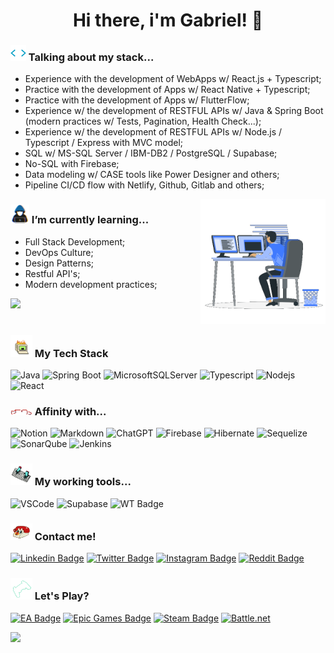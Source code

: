 <h1 align="center"><b>Hi there, i'm Gabriel! 👋</b></h1>

### <picture><img src="./assets/mdImages/code.gif" width ="25"></picture> Talking about my stack...

- Experience with the development of WebApps w/ React.js + Typescript;
- Practice with the development of Apps w/ React Native + Typescript;
- Practice with the development of Apps w/ FlutterFlow;
- Experience w/ the development of RESTFUL APIs w/ Java & Spring Boot (modern practices w/ Tests, Pagination, Health Check...);
- Experience w/ the development of RESTFUL APIs w/ Node.js / Typescript / Express with MVC model;
- SQL w/ MS-SQL Server / IBM-DB2 / PostgreSQL / Supabase;
- No-SQL with Firebase;
- Data modeling w/ CASE tools like Power Designer and others;
- Pipeline CI/CD flow with Netlify, Github, Gitlab and others;

<picture><img align="right" src="./assets/mdImages/Right_Side.gif" width = 200px></picture>

### <picture><img src = "./assets/mdImages/about_me.gif" width = 30px></picture> I’m currently learning...

- Full Stack Development;
- DevOps Culture;
- Design Patterns;
- Restful API's;
- Modern development practices;

<img src="https://user-images.githubusercontent.com/73097560/115834477-dbab4500-a447-11eb-908a-139a6edaec5c.gif"><br><br>

### <picture><img src = "./assets/mdImages/pc-burning-pixel.gif" width = 35px></picture> My Tech Stack

![Java](https://img.shields.io/badge/java-%23ED8B00.svg?style=for-the-badge&logo=openjdk&logoColor=white)
![Spring Boot](https://img.shields.io/badge/Spring%20Boot-6DB33F.svg?style=for-the-badge&logo=Spring-Boot&logoColor=black)
![MicrosoftSQLServer](https://img.shields.io/badge/Microsoft%20SQL%20Server-CC2927?style=for-the-badge&logo=microsoft%20sql%20server&logoColor=white)
![Typescript](https://img.shields.io/badge/TypeScript-3178C6.svg?style=for-the-badge&logo=TypeScript&logoColor=white)
![Nodejs](https://img.shields.io/badge/Node.js-339933.svg?style=for-the-badge&logo=nodedotjs&logoColor=white)
![React](https://img.shields.io/badge/React-61DAFB.svg?style=for-the-badge&logo=React&logoColor=black)

### <picture><img src = "./assets/mdImages/affinity.gif" width = 35px></picture> Affinity with...

![Notion](https://img.shields.io/badge/Notion-%23000000.svg?style=for-the-badge&logo=notion&logoColor=white)
![Markdown](https://img.shields.io/badge/Markdown-000000.svg?style=for-the-badge&logo=Markdown&logoColor=white)
![ChatGPT](https://img.shields.io/badge/chatGPT-74aa9c?style=for-the-badge&logo=openai&logoColor=white)
![Firebase](https://img.shields.io/badge/firebase-%23039BE5.svg?style=for-the-badge&logo=firebase)
![Hibernate](https://img.shields.io/badge/Hibernate-59666C?style=for-the-badge&logo=Hibernate&logoColor=white)
![Sequelize](https://img.shields.io/badge/Sequelize-52B0E7?style=for-the-badge&logo=Sequelize&logoColor=white)
![SonarQube](https://img.shields.io/badge/SonarQube-black?style=for-the-badge&logo=sonarqube&logoColor=4E9BCD)
![Jenkins](https://img.shields.io/badge/jenkins-%232C5263.svg?style=for-the-badge&logo=jenkins&logoColor=white)

### <picture><img src = "./assets/mdImages/keyboard.gif" width = 35px></picture> My working tools...

![VSCode](https://img.shields.io/badge/Visual%20Studio%20Code-007ACC.svg?style=for-the-badge&logo=Visual-Studio-Code&logoColor=white)
![Supabase](https://img.shields.io/badge/-Supabase-282828?style=flat&logo=supabase&logoColor=3FCF8E)
![WT Badge](https://img.shields.io/badge/Windows%20Terminal-4D4D4D.svg?style=for-the-badge&logo=Windows-Terminal&logoColor=white)

### <picture><img src = "./assets/mdImages/phone.gif" width = 35px></picture> Contact me!

[![Linkedin Badge](https://img.shields.io/badge/LinkedIn-0A66C2.svg?style=for-the-badge&logo=LinkedIn&logoColor=white)](https://www.linkedin.com/in/gabrielm-dev/)
[![Twitter Badge](https://img.shields.io/badge/Twitter-1DA1F2.svg?style=for-the-badge&logo=Twitter&logoColor=white)](https://twitter.com/gabrielm_dev)
[![Instagram Badge](https://img.shields.io/badge/Instagram-E4405F.svg?style=for-the-badge&logo=Instagram&logoColor=white)](https://instagram.com/gabrielm_dev/)
[![Reddit Badge](https://img.shields.io/badge/Reddit-FF4500.svg?style=for-the-badge&logo=Reddit&logoColor=white)](reddit.com/gabrielmg_dev)

### <picture><img src = "./assets/mdImages/joystick3.gif" width = 35px></picture> Let's Play?

[![EA Badge](https://img.shields.io/badge/EA-000000.svg?style=for-the-badge&logo=EA&logoColor=white)]()
[![Epic Games Badge](https://img.shields.io/badge/Epic%20Games-313131.svg?style=for-the-badge&logo=Epic-Games&logoColor=white)]()
[![Steam Badge](https://img.shields.io/badge/Steam-000000.svg?style=for-the-badge&logo=Steam&logoColor=whitehttps://img.shields.io/badge/Steam-000000.svg?style=for-the-badge&logo=Steam&logoColor=white)]()
[![Battle.net](https://img.shields.io/badge/Battle.net-148EFF.svg?style=for-the-badge&logo=battledotnet&logoColor=white)]()

<img src="https://user-images.githubusercontent.com/73097560/115834477-dbab4500-a447-11eb-908a-139a6edaec5c.gif">

<link rel="stylesheet" href="https://fonts.googleapis.com/css2?family=Material+Symbols+Outlined:opsz,wght,FILL,GRAD@20..48,100..700,0..1,-50..200" />
